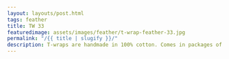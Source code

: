 ```yaml
---
layout: layouts/post.html
tags: feather
title: TW 33
featuredimage: assets/images/feather/t-wrap-feather-33.jpg
permalink: "/{{ title | slugify }}/"
description: T-wraps are handmade in 100% cotton. Comes in packages of 10 pieces of the same design. Probably the worlds best commercial for any Fun Park.
---
```

